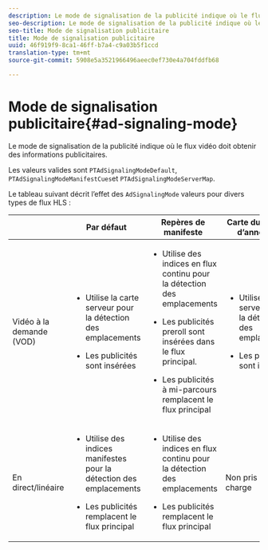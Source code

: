 ```yaml
---
description: Le mode de signalisation de la publicité indique où le flux vidéo doit obtenir des informations publicitaires.
seo-description: Le mode de signalisation de la publicité indique où le flux vidéo doit obtenir des informations publicitaires.
seo-title: Mode de signalisation publicitaire
title: Mode de signalisation publicitaire
uuid: 46f919f9-8ca1-46ff-b7a4-c9a03b5f1ccd
translation-type: tm+mt
source-git-commit: 5908e5a3521966496aeec0ef730e4a704fddfb68

---
```



# Mode de signalisation publicitaire{#ad-signaling-mode}

Le mode de signalisation de la publicité indique où le flux vidéo doit obtenir des informations publicitaires.

Les valeurs valides sont `PTAdSignalingModeDefault`, `PTAdSignalingModeManifestCues`et `PTAdSignalingModeServerMap`.

Le tableau suivant décrit l’effet des `AdSignalingMode` valeurs pour divers types de flux HLS :

<table frame="all" colsep="1" rowsep="1" id="table_AdSignalingMode"> 
 <thead> 
  <tr rowsep="1"> 
   <th colname="1" class="entry"> </th> 
   <th colname="2" class="entry"> Par défaut </th> 
   <th colname="3" class="entry"> Repères de manifeste </th> 
   <th colname="4" class="entry"> Carte du serveur d’annonces </th> 
  </tr> 
 </thead>
 <tbody> 
  <tr rowsep="1"> 
   <td colname="1"> Vidéo à la demande (VOD) </td> 
   <td colname="2"> 
    <ul id="ul_E79DA79107364D0D8B46A1859CA75B5C"> 
     <li id="li_B259ED87743F463095071F58DC840E39"> <p>Utilise la carte serveur pour la détection des emplacements </p> </li> 
     <li id="li_8957E4151466467BA6C954E5010E34EA"> <p>Les publicités sont insérées </p> </li> 
    </ul> </td> 
   <td colname="3"> 
    <ul id="ul_D462C76717D94DE09915BDF6E9B3FB68"> 
     <li id="li_FB46108F4AD9457D99D2618ABEF7DBD1"> <p>Utilise des indices en flux continu pour la détection des emplacements </p> </li> 
     <li id="li_C3F7FBB98F524CEF97D17318C292E9EA"> <p>Les publicités preroll sont insérées dans le flux principal. </p> </li> 
     <li id="li_A56E1545F84840DFA6D065DA60E98C31"> <p>Les publicités à mi-parcours remplacent le flux principal </p> </li> 
    </ul> </td> 
   <td colname="4"> 
    <ul id="ul_F10192B1B6F745CBB0D4C1A6D52A57B4"> 
     <li id="li_2ADACF71FA5F4A08A00A3399F5593420"> <p>Utilise la carte serveur pour la détection des emplacements </p> </li> 
     <li id="li_1201085B9C554A4BBD471E7EB2E363AC"> <p>Les publicités sont insérées </p> </li> 
    </ul> </td> 
  </tr> 
  <tr rowsep="0"> 
   <td colname="1"> En direct/linéaire </td> 
   <td colname="2"> 
    <ul id="ul_82AAC9EE056F49E999F809536A96C2F8"> 
     <li id="li_73BAD2BAA95F4592808B77F8DA436237"> <p>Utilise des indices manifestes pour la détection des emplacements </p> </li> 
     <li id="li_A97B6F61078D4149A984B2412021E103"> <p>Les publicités remplacent le flux principal </p> </li> 
    </ul> </td> 
   <td colname="3"> 
    <ul id="ul_CAED2D4F46334D76AE025482881BF843"> 
     <li id="li_A8023845A037482DBFDEF7EF247FECFD"> <p>Utilise des indices en flux continu pour la détection des emplacements </p> </li> 
     <li id="li_62A3CDAD249344EB89043B2AE0F4D7FF"> <p>Les publicités remplacent le flux principal </p> </li> 
    </ul> </td> 
   <td colname="4"> Non pris en charge </td> 
  </tr> 
 </tbody> 
</table>

